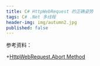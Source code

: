 ```yaml
---
title: C# HttpWebRequest 的正确姿势
tags: C# .Net 多线程
header-img: img/autumn2.jpg
published: false
---
```


参考资料：

+[HttpWebRequest.Abort Method](https://msdn.microsoft.com/en-us/library/system.net.httpwebrequest.abort(v=vs.110).aspx)
